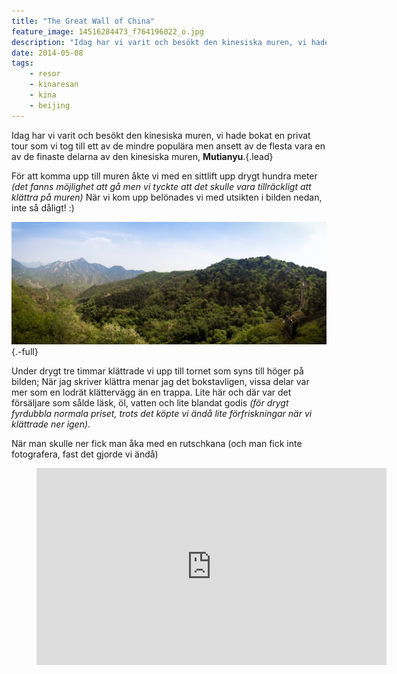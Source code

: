 ```yaml
---
title: "The Great Wall of China"
feature_image: 14516284473_f764196022_o.jpg
description: "Idag har vi varit och besökt den kinesiska muren, vi hade bokat en privat tour som vi tog till ett av de mindre populära men ansett av de…"
date: 2014-05-08
tags:
    - resor
    - kinaresan
    - kina
    - beijing
---
```


Idag har vi varit och besökt den kinesiska muren, vi hade bokat en privat tour som vi tog till ett av de mindre populära men ansett av de flesta vara en av de finaste delarna av den kinesiska muren, **Mutianyu**.{.lead}

För att komma upp till muren åkte vi med en sittlift upp drygt hundra meter _(det fanns möjlighet att gå men vi tyckte att det skulle vara tillräckligt att klättra på muren)_ När vi kom upp belönades vi med utsikten i bilden nedan, inte så dåligt! :)

![En vy över den kinesiska muren och omgivning i Mutianyu](14233904771_9a1cb3a0fe_o.jpg){.-full}

Under drygt tre timmar klättrade vi upp till tornet som syns till höger på bilden; När jag skriver klättra menar jag det bokstavligen, vissa delar var mer som en lodrät klättervägg än en trappa. Lite här och där var det försäljare som sålde läsk, öl, vatten och lite blandat godis _(för drygt fyrdubbla normala priset, trots det köpte vi ändå lite förfriskningar när vi klättrade ner igen)_.

När man skulle ner fick man åka med en rutschkana (och man fick inte fotografera, fast det gjorde vi ändå)

<figure class="embed">
<iframe width="560" height="315" src="https://www.youtube-nocookie.com/embed/KiydBeuMLvU" title="YouTube video player" frameborder="0" allow="accelerometer; autoplay; clipboard-write; encrypted-media; gyroscope; picture-in-picture" allowfullscreen></iframe>
</figure>
